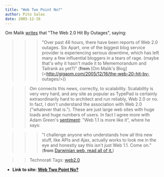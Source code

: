 ```yaml
---
title: "Web Two Point No?"
author: Pito Salas
date: 2005-12-16
---
```


Om Malik [writes](<http://gigaom.com/2005/12/16/the-web-20-hit-by-outages/>)
that "The Web 2.0 Hit By Outages", saying:

>>

>>> "Over past 48 hours, there have been reports of Web 2.0 outages. Six
Apart, one of the biggest blog service provider is experiencing serious
downtime, which has left many a few influential bloggers in a tears of rage.
(maybe that's why it hasn't made it to Mememorandum and Tailrank as yet?)"
(**from** [Om Malik's Blog](<http://gigaom.com/2005/12/16/the-web-20-hit-by-
outages/>))

>>

>> Om connects this news, correctly, to scalability. Scalability is very very
hard, and any site as popular as TypePad is certainly extraordinarily hard to
architect and run reliably, Web 2.0 or no. In fact, I don't understand the
association with Web 2.0 ("whatever that is."). These are just large web sites
with huge loads and huge numbers of users.  In fact I agree more with Adam
Green's [sentiment](<http://darwinianweb.com/archive/2005/136.html>): "Web 1.1
is more like it", where he says:

>>

>>> "I challenge anyone who understands how all this new stuff, like APIs and
Ajax, actually works to look me in the eye and honestly say this isn't just
Web 1.1. Come on." (**from** [Darwinian web, read all of
it.](<http://darwinianweb.com/archive/2005/136.html>))

>>

>> Technorati Tags: [web2.0](<http://www.technorati.com/tag/web2.0>)


* **Link to site:** **[Web Two Point No?](None)**
